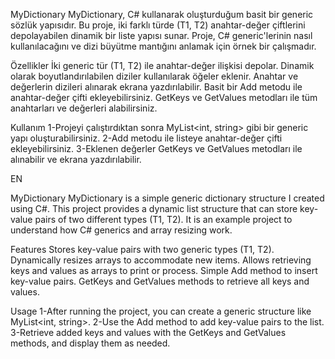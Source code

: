 MyDictionary
MyDictionary, 
C# kullanarak oluşturduğum basit bir generic sözlük yapısıdır. Bu proje, iki farklı türde (T1, T2) anahtar-değer çiftlerini depolayabilen dinamik bir liste yapısı sunar.
Proje, C# generic'lerinin nasıl kullanılacağını ve dizi büyütme mantığını anlamak için örnek bir çalışmadır.

Özellikler
İki generic tür (T1, T2) ile anahtar-değer ilişkisi depolar.
Dinamik olarak boyutlandırılabilen diziler kullanılarak öğeler eklenir.
Anahtar ve değerlerin dizileri alınarak ekrana yazdırılabilir.
Basit bir Add metodu ile anahtar-değer çifti ekleyebilirsiniz.
GetKeys ve GetValues metodları ile tüm anahtarları ve değerleri alabilirsiniz.

Kullanım
1-Projeyi çalıştırdıktan sonra MyList<int, string> gibi bir generic yapı oluşturabilirsiniz.
2-Add metodu ile listeye anahtar-değer çifti ekleyebilirsiniz.
3-Eklenen değerler GetKeys ve GetValues metodları ile alınabilir ve ekrana yazdırılabilir.


EN

MyDictionary
MyDictionary is a simple generic dictionary structure I created using C#. This project provides a dynamic list structure that can store key-value pairs of two different types (T1, T2). It is an example project to understand how C# generics and array resizing work.

Features
Stores key-value pairs with two generic types (T1, T2).
Dynamically resizes arrays to accommodate new items.
Allows retrieving keys and values as arrays to print or process.
Simple Add method to insert key-value pairs.
GetKeys and GetValues methods to retrieve all keys and values.

Usage
1-After running the project, you can create a generic structure like MyList<int, string>.
2-Use the Add method to add key-value pairs to the list.
3-Retrieve added keys and values with the GetKeys and GetValues methods, and display them as needed.
